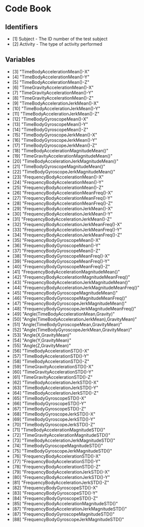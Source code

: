# Code Book
## Identifiers
* [1] Subject - The ID number of the test subject
* [2] Activity - The type of activity performed 
## Variables                                      
* [3] "TimeBodyAccelerationMean()-X"                   
* [4] "TimeBodyAccelerationMean()-Y"                    
* [5] "TimeBodyAccelerationMean()-Z"                   
* [6] "TimeGravityAccelerationMean()-X"                 
* [7] "TimeGravityAccelerationMean()-Y"               
* [8] "TimeGravityAccelerationMean()-Z"                 
* [9] "TimeBodyAccelerationJerkMean()-X"              
* [10] "TimeBodyAccelerationJerkMean()-Y"                
* [11] "TimeBodyAccelerationJerkMean()-Z"             
* [12] "TimeBodyGyroscopeMean()-X"                       
* [13] "TimeBodyGyroscopeMean()-Y"                    
* [14] "TimeBodyGyroscopeMean()-Z"                       
* [15] "TimeBodyGyroscopeJerkMean()-X"                 
* [16] "TimeBodyGyroscopeJerkMean()-Y"                   
* [17] "TimeBodyGyroscopeJerkMean()-Z"                
* [18] "TimeBodyAccelerationMagnitudeMean()"             
* [19] "TimeGravityAccelerationMagnitudeMean()"         
* [20] "TimeBodyAccelerationJerkMagnitudeMean()"         
* [21] "TimeBodyGyroscopeMagnitudeMean()"                 
* [22] "TimeBodyGyroscopeJerkMagnitudeMean()"            
* [23] "FrequencyBodyAccelerationMean()-X"      
* [24] "FrequencyBodyAccelerationMean()-Y"               
* [25] "FrequencyBodyAccelerationMean()-Z"      
* [26] "FrequencyBodyAccelerationMeanFreq()-X"           
* [27] "FrequencyBodyAccelerationMeanFreq()-Y"       
* [28] "FrequencyBodyAccelerationMeanFreq()-Z"           
* [29] "FrequencyBodyAccelerationJerkMean()-X"     
* [30] "FrequencyBodyAccelerationJerkMean()-Y"           
* [31] "FrequencyBodyAccelerationJerkMean()-Z"     
* [32] "FrequencyBodyAccelerationJerkMeanFreq()-X"       
* [33] "FrequencyBodyAccelerationJerkMeanFreq()-Y" 
* [34] "FrequencyBodyAccelerationJerkMeanFreq()-Z"       
* [35] "FrequencyBodyGyroscopeMean()-X"             
* [36] "FrequencyBodyGyroscopeMean()-Y"                  
* [37] "FrequencyBodyGyroscopeMean()-Z"             
* [38] "FrequencyBodyGyroscopeMeanFreq()-X"              
* [39] "FrequencyBodyGyroscopeMeanFreq()-Y"         
* [40] "FrequencyBodyGyroscopeMeanFreq()-Z"              
* [41] "FrequencyBodyAccelerationMagnitudeMean()"    
* [42] "FrequencyBodyAccelerationMagnitudeMeanFreq()"    
* [43] "FrequencyBodyAccelerationJerkMagnitudeMean()" 
* [44] "FrequencyBodyAccelerationJerkMagnitudeMeanFreq()"
* [45] "FrequencyBodyGyroscopeMagnitudeMean()"        
* [46] "FrequencyBodyGyroscopeMagnitudeMeanFreq()"       
* [47] "FrequencyBodyGyroscopeJerkMagnitudeMean()"    
* [48] "FrequencyBodyGyroscopeJerkMagnitudeMeanFreq()"   
* [49] "Angle(TimeBodyAccelerationMean,Gravity)"      
* [50] "Angle(TimeBodyAccelerationJerkMean),GravityMean)"
* [51] "Angle(TimeBodyGyroscopeMean,GravityMean)"     
* [52] "Angle(TimeBodyGyroscopeJerkMean,GravityMean)"    
* [53] "Angle(X,GravityMean)"                        
* [54] "Angle(Y,GravityMean)"                            
* [55] "Angle(Z,GravityMean)"                       
* [56] "TimeBodyAccelerationSTD()-X"                     
* [57] "TimeBodyAccelerationSTD()-Y"                
* [58] "TimeBodyAccelerationSTD()-Z"                     
* [59] "TimeGravityAccelerationSTD()-X"              
* [60] "TimeGravityAccelerationSTD()-Y"                  
* [61] "TimeGravityAccelerationSTD()-Z"              
* [62] "TimeBodyAccelerationJerkSTD()-X"                 
* [63] "TimeBodyAccelerationJerkSTD()-Y"           
* [64] "TimeBodyAccelerationJerkSTD()-Z"                 
* [65] "TimeBodyGyroscopeSTD()-X"                 
* [66] "TimeBodyGyroscopeSTD()-Y"                        
* [67] "TimeBodyGyroscopeSTD()-Z"                 
* [68] "TimeBodyGyroscopeJerkSTD()-X"                    
* [69] "TimeBodyGyroscopeJerkSTD()-Y"              
* [70] "TimeBodyGyroscopeJerkSTD()-Z"                    
* [71] "TimeBodyAccelerationMagnitudeSTD()"        
* [72] "TimeGravityAccelerationMagnitudeSTD()"           
* [73] "TimeBodyAccelerationJerkMagnitudeSTD()"    
* [74] "TimeBodyGyroscopeMagnitudeSTD()"                 
* [75] "TimeBodyGyroscopeJerkMagnitudeSTD()"          
* [76] "FrequencyBodyAccelerationSTD()-X"                
* [77] "FrequencyBodyAccelerationSTD()-Y"            
* [78] "FrequencyBodyAccelerationSTD()-Z"                
* [79] "FrequencyBodyAccelerationJerkSTD()-X"         
* [80] "FrequencyBodyAccelerationJerkSTD()-Y"            
* [81] "FrequencyBodyAccelerationJerkSTD()-Z"         
* [82] "FrequencyBodyGyroscopeSTD()-X"                   
* [83] "FrequencyBodyGyroscopeSTD()-Y"                
* [84] "FrequencyBodyGyroscopeSTD()-Z"                   
* [85] "FrequencyBodyAccelerationMagnitudeSTD()"      
* [87] "FrequencyBodyAccelerationJerkMagnitudeSTD()"     
* [87] "FrequencyBodyGyroscopeMagnitudeSTD()"         
* [88] "FrequencyBodyGyroscopeJerkMagnitudeSTD()" 
